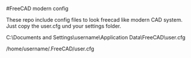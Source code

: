 #FreeCAD modern config

These repo include config files to look freecad like modern CAD system.
Just copy the user.cfg und your settings folder.

C:\Documents and Settings\username\Application Data\FreeCAD\user.cfg   

/home/username/.FreeCAD/user.cfg 
